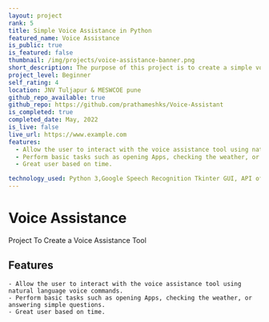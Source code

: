 ```yaml
---
layout: project
rank: 5
title: Simple Voice Assistance in Python
featured_name: Voice Assistance
is_public: true
is_featured: false
thumbnail: /img/projects/voice-assistance-banner.png
short_description: The purpose of this project is to create a simple voice assistance tool that can perform basic tasks and provide information to the user. This could include tasks such as setting alarms, checking the weather, or answering simple questions.<br> It was a lot of fun creating and using my own voice assistant.
project_level: Beginner
self_rating: 4
location: JNV Tuljapur & MESWCOE pune
github_repo_available: true
github_repo: https://github.com/prathameshks/Voice-Assistant
is_completed: true
completed_date: May, 2022
is_live: false
live_url: https://www.example.com
features:
  - Allow the user to interact with the voice assistance tool using natural language voice commands.
  - Perform basic tasks such as opening Apps, checking the weather, or answering simple questions.
  - Great user based on time.

technology_used: Python 3,Google Speech Recognition Tkinter GUI, API of WolframAlpha
---
```


# Voice Assistance

Project To Create a Voice Assistance Tool

## Features

    - Allow the user to interact with the voice assistance tool using natural language voice commands.
    - Perform basic tasks such as opening Apps, checking the weather, or answering simple questions.
    - Great user based on time.

